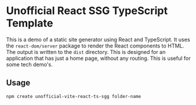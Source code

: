 # Unofficial React SSG TypeScript Template

This is a demo of a static site generator using React and TypeScript. It uses the `react-dom/server` package to render the React components to HTML. The output is written to the `dist` directory. This is designed for an application that has just a home page, without any routing. This is useful for some tech demo's.

## Usage

```sh
npm create unofficial-vite-react-ts-sgg folder-name
```
